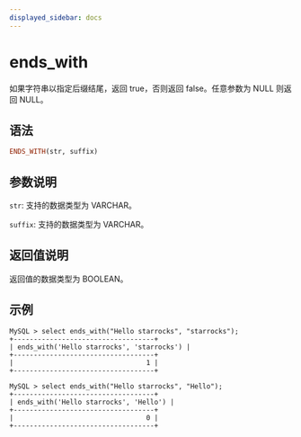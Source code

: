 ```yaml
---
displayed_sidebar: docs
---
```


# ends_with



如果字符串以指定后缀结尾，返回 true，否则返回 false。任意参数为 NULL 则返回 NULL。

## 语法

```Haskell
ENDS_WITH(str, suffix)
```

## 参数说明

`str`: 支持的数据类型为 VARCHAR。

`suffix`: 支持的数据类型为 VARCHAR。

## 返回值说明

返回值的数据类型为 BOOLEAN。

## 示例

```Plain Text
MySQL > select ends_with("Hello starrocks", "starrocks");
+-----------------------------------+
| ends_with('Hello starrocks', 'starrocks') |
+-----------------------------------+
|                                 1 |
+-----------------------------------+

MySQL > select ends_with("Hello starrocks", "Hello");
+-----------------------------------+
| ends_with('Hello starrocks', 'Hello') |
+-----------------------------------+
|                                 0 |
+-----------------------------------+
```